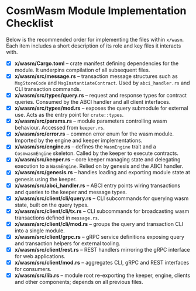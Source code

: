 # CosmWasm Module Implementation Checklist

Below is the recommended order for implementing the files within `x/wasm`. Each item includes a short description of its role and key files it interacts with.

- [x] **x/wasm/Cargo.toml** – crate manifest defining dependencies for the module. It underpins compilation of all subsequent files.
- [x] **x/wasm/src/message.rs** – transaction message structures such as `MsgStoreCode` and `MsgInstantiateContract`. Used by `abci_handler.rs` and CLI transaction commands.
- [x] **x/wasm/src/types/query.rs** – request and response types for contract queries. Consumed by the ABCI handler and all client interfaces.
- [x] **x/wasm/src/types/mod.rs** – exposes the query submodule for external use. Acts as the entry point for `crate::types`.
- [x] **x/wasm/src/params.rs** – module parameters controlling wasm behaviour. Accessed from `keeper.rs`.
- [x] **x/wasm/src/error.rs** – common error enum for the wasm module. Imported by the engine and keeper implementations.
- [x] **x/wasm/src/engine.rs** – defines the `WasmEngine` trait and a `CosmwasmEngine` skeleton. Called by the keeper to execute contracts.
- [x] **x/wasm/src/keeper.rs** – core keeper managing state and delegating execution to a `WasmEngine`. Relied on by genesis and the ABCI handler.
- [x] **x/wasm/src/genesis.rs** – handles loading and exporting module state at genesis using the keeper.
- [x] **x/wasm/src/abci_handler.rs** – ABCI entry points wiring transactions and queries to the keeper and message types.
- [x] **x/wasm/src/client/cli/query.rs** – CLI subcommands for querying wasm state, built on the query types.
- [x] **x/wasm/src/client/cli/tx.rs** – CLI subcommands for broadcasting wasm transactions defined in `message.rs`.
- [x] **x/wasm/src/client/cli/mod.rs** – groups the query and transaction CLI into a single module.
- [x] **x/wasm/src/client/grpc.rs** – gRPC service definitions exposing query and transaction helpers for external tooling.
- [x] **x/wasm/src/client/rest.rs** – REST handlers mirroring the gRPC interface for web applications.
- [x] **x/wasm/src/client/mod.rs** – aggregates CLI, gRPC and REST interfaces for consumers.
- [x] **x/wasm/src/lib.rs** – module root re-exporting the keeper, engine, clients and other components; depends on all previous files.
